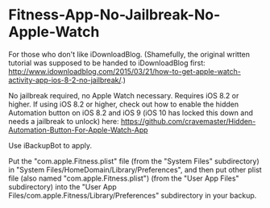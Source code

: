 # Fitness-App-No-Jailbreak-No-Apple-Watch
For those who don't like iDownloadBlog. (Shamefully, the original written tutorial was supposed to be handed to iDownloadBlog first: http://www.idownloadblog.com/2015/03/21/how-to-get-apple-watch-activity-app-ios-8-2-no-jailbreak/.)

No jailbreak required, no Apple Watch necessary. Requires iOS 8.2 or higher. If using iOS 8.2 or higher, check out how to enable the hidden Automation button on iOS 8.2 and iOS 9 (iOS 10 has locked this down and needs a jailbreak to unlock) here: https://github.com/cravemaster/Hidden-Automation-Button-For-Apple-Watch-App

Use iBackupBot to apply.

Put the "com.apple.Fitness.plist" file (from the "System Files" subdirectory) in "System Files/HomeDomain/Library/Preferences", and then put other plist file (also named "com.apple.Fitness.plist") (from the "User App Files" subdirectory) into the "User App Files/com.apple.Fitness/Library/Preferences" subdirectory in your backup.
